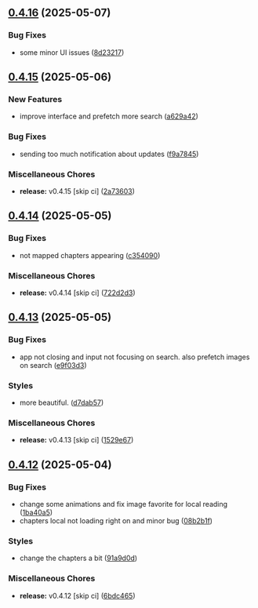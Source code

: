 ## [0.4.16](https://github.com/manga-you-know/desktop/compare/v0.4.15...v0.4.16) (2025-05-07)


### Bug Fixes

* some minor UI issues ([8d23217](https://github.com/manga-you-know/desktop/commit/8d23217319a59bde41f0f98bccde6eb0d447f3dc))

## [0.4.15](https://github.com/manga-you-know/desktop/compare/v0.4.14...v0.4.15) (2025-05-06)


### New Features

* improve interface and prefetch more search ([a629a42](https://github.com/manga-you-know/desktop/commit/a629a42f07526fd2bf07a5307447b530216ada24))


### Bug Fixes

* sending too much notification about updates ([f9a7845](https://github.com/manga-you-know/desktop/commit/f9a78452aa1cdd6895c74d30214bb1c0917d91a7))


### Miscellaneous Chores

* **release:** v0.4.15 [skip ci] ([2a73603](https://github.com/manga-you-know/desktop/commit/2a736032ba85ee028fae38598b600ee551167691))

## [0.4.14](https://github.com/manga-you-know/desktop/compare/v0.4.13...v0.4.14) (2025-05-05)


### Bug Fixes

* not mapped chapters appearing ([c354090](https://github.com/manga-you-know/desktop/commit/c3540909562bedd5471df45c98020a162ac48868))


### Miscellaneous Chores

* **release:** v0.4.14 [skip ci] ([722d2d3](https://github.com/manga-you-know/desktop/commit/722d2d3629edda6b4b71820d8947fa5946a587ab))

## [0.4.13](https://github.com/manga-you-know/desktop/compare/v0.4.12...v0.4.13) (2025-05-05)


### Bug Fixes

* app not closing and input not focusing on search. also prefetch images on search ([e9f03d3](https://github.com/manga-you-know/desktop/commit/e9f03d3af01e258a8987b172a354f78ada11fc28))


### Styles

* more beautiful. ([d7dab57](https://github.com/manga-you-know/desktop/commit/d7dab576dadebb2a9811682765bccd6fe6a1f7c1))


### Miscellaneous Chores

* **release:** v0.4.13 [skip ci] ([1529e67](https://github.com/manga-you-know/desktop/commit/1529e6718d50ca34e701e8f1af6ebd3cff59fe0a))

## [0.4.12](https://github.com/manga-you-know/desktop/compare/v0.4.11...v0.4.12) (2025-05-04)


### Bug Fixes

* change some animations and fix image favorite for local reading ([1ba40a5](https://github.com/manga-you-know/desktop/commit/1ba40a5bf9a3d16dcc25dec356b6799ce88b8e09))
* chapters local not loading right on and minor bug ([08b2b1f](https://github.com/manga-you-know/desktop/commit/08b2b1fda174f9a0c1a6aa5d607967eb8ddd3975))


### Styles

* change the chapters a bit ([91a9d0d](https://github.com/manga-you-know/desktop/commit/91a9d0dc59faf8e4d95ce8bf8fa4010cb9f05ccf))


### Miscellaneous Chores

* **release:** v0.4.12 [skip ci] ([6bdc465](https://github.com/manga-you-know/desktop/commit/6bdc465962de831f600270646c9493c2f7194d71))


